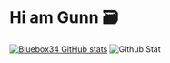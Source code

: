 # Hi am Gunn 🗃️

<!-- 1<img src="./image/okayu.gif" alt="logo" style="width:200px;"/> -->

[![Bluebox34 GitHub stats](https://github-readme-stats.vercel.app/api?username=PspGun&show_icons=true&theme=material-palenight&count_private=true)]()  ![Github Stat](https://github-readme-stats.vercel.app/api/top-langs/?username=PspGun&layout=compact&theme=material-palenight&count_private=true)


<!--
**BlueBox34/BlueBox34** is a ✨ _special_ ✨ repository because its `README.md` (this file) appears on your GitHub profile.

Here are some ideas to get you started:

- 🔭 I’m currently working on ...
- 🌱 I’m currently learning ...
- 👯 I’m looking to collaborate on ...
- 🤔 I’m looking for help with ...
- 💬 Ask me about ...
- 📫 How to reach me: ...
- 😄 Pronouns: ...
- ⚡ Fun fact: ...
-->
